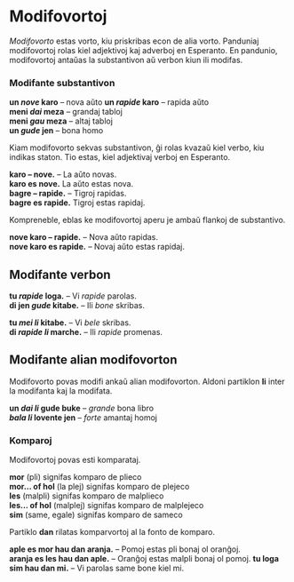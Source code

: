 # Modifovortoj

_Modifovorto_ estas vorto, kiu priskribas econ de alia vorto.
Panduniaj modifovortoj rolas kiel adjektivoj kaj adverboj en Esperanto.
En pandunio, modifovortoj antaŭas la substantivon aŭ verbon kiun ili modifas.

### Modifante substantivon

**un _nove_ karo**
– nova aŭto 
**un _rapide_ karo**
– rapida aŭto  
**meni _dai_ meza**
– grandaj tabloj  
**meni _gau_ meza**
– altaj tabloj  
**un _gude_ jen**
– bona homo

Kiam modifovorto sekvas substantivon, ĝi rolas kvazaŭ kiel verbo, kiu indikas staton.
Tio estas, kiel adjektivaj verboj en Esperanto.

**karo – nove.**
– La aŭto novas.  
**karo es nove.**
La aŭto estas nova.  
**bagre – rapide.**
– Tigroj rapidas.  
**bagre es rapide.**
Tigroj estas rapidaj.

Kompreneble, eblas ke modifovortoj aperu je ambaŭ flankoj de substantivo.

**nove karo – rapide.**
– Nova aŭto rapidas.  
**nove karo es rapide.**
– Novaj aŭto estas rapidaj.

## Modifante verbon

**tu _rapide_ loga.**
– Vi _rapide_ parolas.  
**di jen _gude_ kitabe.**
– Ili _bone_ skribas.

**tu _mei li_ kitabe.**
– Vi _bele_ skribas.  
**di _rapide li_ marche.**
– Ili _rapide_ promenas.


## Modifante alian modifovorton

Modifovorto povas modifi ankaŭ alian modifovorton.
Aldoni partiklon
**li**
inter la modifanta kaj la modifata.

**un _dai li_ gude buke**
– _grande_ bona libro  
**_bala li_ lovente jen**
– _forte_ amantaj homoj

### Komparoj

Modifovortoj povas esti komparataj.

**mor**
(pli) signifas komparo de plieco  
**mor... of hol**
(la plej) signifas komparo de plejeco  
**les**
(malpli) signifas komparo de malplieco  
**les... of hol**
(malplej) signifas komparo de malplejeco  
**sim**
(same, egale) signifas komparo de sameco

Partiklo
**dan**
rilatas komparvortoj al la fonto de komparo.

**aple es mor hau dan aranja.**
– Pomoj estas pli bonaj ol oranĝoj.  
**aranja es les hau dan aple.**
– Oranĝoj estas malpli bonaj ol pomoj.
**tu loga sim hau dan mi.**
– Vi parolas same bone kiel mi.

